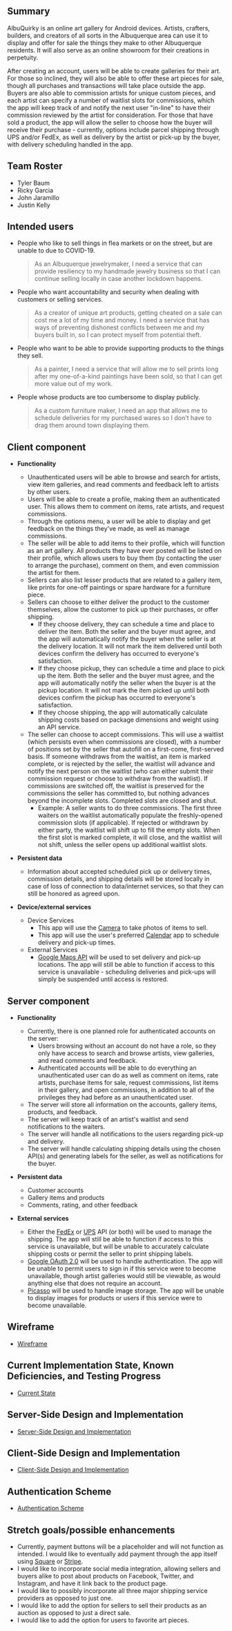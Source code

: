 ## Summary

AlbuQuirky is an online art gallery for Android devices. Artists, crafters, builders, and creators of all sorts in the Albuquerque area can use it to display and offer for sale the things they make to other Albuquerque residents. It will also serve as an online showroom for their creations in perpetuity.

After creating an account, users will be able to create galleries for their art. For those so inclined, they will also be able to offer these art pieces for sale, though all purchases and transactions will take place outside the app. Buyers are also able to commission artists for unique custom pieces, and each artist can specify a number of waitlist slots for commissions, which the app will keep track of and notify the next user "in-line" to have their commission reviewed by the artist for consideration. For those that have sold a product, the app will allow the seller to choose how the buyer will receive their purchase - currently, options include parcel shipping through UPS and/or FedEx, as well as delivery by the artist or pick-up by the buyer, with delivery scheduling handled in the app.

## Team Roster

* Tyler Baum
* Ricky Garcia
* John Jaramillo
* Justin Kelly

## Intended users

* People who like to sell things in flea markets or on the street, but are unable to due to COVID-19.

    > As an Albuquerque jewelrymaker, I need a service that can provide resiliency to my handmade jewelry business so that I can continue selling locally in case another lockdown happens.

* People who want accountability and security when dealing with customers or selling services.

    > As a creator of unique art products, getting cheated on a sale can cost me a lot of my time and money. I need a service that has ways of preventing dishonest conflicts between me and my buyers built in, so I can protect myself from potential theft.

* People who want to be able to provide supporting products to the things they sell.

    > As a painter, I need a service that will allow me to sell prints long after my one-of-a-kind paintings have been sold, so that I can get more value out of my work.

* People whose products are too cumbersome to display publicly.

    > As a custom furniture maker, I need an app that allows me to schedule deliveries for my purchased wares so I don't have to drag them around town displaying them.

## Client component

* **Functionality**

    * Unauthenticated users will be able to browse and search for artists, view item galleries, and read comments and feedback left to artists by other users.
    * Users will be able to create a profile, making them an authenticated user. This allows them to comment on items, rate artists, and request commissions.
    * Through the options menu, a user will be able to display and get feedback on the things they've made, as well as manage commissions.
    * The seller will be able to add items to their profile, which will function as an art gallery. All products they have ever posted will be listed on their profile, which allows users to buy them (by contacting the user to arrange the purchase), comment on them, and even commission the artist for them.
    * Sellers can also list lesser products that are related to a gallery item, like prints for one-off paintings or spare hardware for a furniture piece.
    * Sellers can choose to either deliver the product to the customer themselves, allow the customer to pick up their purchases, or offer shipping.
        * If they choose delivery, they can schedule a time and place to deliver the item. Both the seller and the buyer must agree, and the app will automatically notify the buyer when the seller is at the delivery location. It will not mark the item delivered until both devices confirm the delivery has occurred to everyone's satisfaction.
        * If they choose pickup, they can schedule a time and place to pick up the item. Both the seller and the buyer must agree, and the app will automatically notify the seller when the buyer is at the pickup location. It will not mark the item picked up until both devices confirm the pickup has occurred to everyone's satisfaction.
        * If they choose shipping, the app will automatically calculate shipping costs based on package dimensions and weight using an API service.
    * The seller can choose to accept commissions. This will use a waitlist (which persists even when commissions are closed), with a number of positions set by the seller that autofill on a first-come, first-served basis. If someone withdraws from the waitlist, an item is marked complete, or is rejected by the seller, the waitlist will advance and notify the next person on the waitlist (who can either submit their commission request or choose to withdraw from the waitlist). If commissions are switched off, the waitlist is preserved for the commissions the seller has committed to, but nothing advances beyond the incomplete slots. Completed slots are closed and shut.
        * Example: A seller wants to do three commissions. The first three waiters on the waitlist automatically populate the freshly-opened commission slots (if applicable). If rejected or withdrawn by either party, the waitlist will shift up to fill the empty slots. When the first slot is marked complete, it will close, and the waitlist will not shift, unless the seller opens up additional waitlist slots.

* **Persistent data**

    * Information about accepted scheduled pick up or delivery times, commission details, and shipping details will be stored locally in case of loss of connection to data/internet services, so that they can still be honored as agreed upon.

* **Device/external services**

    * Device Services
        * This app will use the [Camera](https://developer.android.com/guide/topics/media/camera#:~:text=%20Camera%20API%20%201%20Saving%20media%20files.,fields%20that%20require%20permission.%20LENS_POSE_REFERENCE%20LENS_INFO_HYPERFOCAL_DISTANCE...%20More%20) to take photos of items to sell.
        * This app will use the user's preferred [Calendar](https://developers.google.com/calendar/) app to schedule delivery and pick-up times.
    * External Services
        * [Google Maps API](https://developers.google.com/maps/documentation/android-sdk/overview) will be used to set delivery and pick-up locations. The app will still be able to function if access to this service is unavailable - scheduling deliveries and pick-ups will simply be suspended until access is restored.
        
## Server component

* **Functionality**

    * Currently, there is one planned role for authenticated accounts on the server:
        * Users browsing without an account do not have a role, so they only have access to search and browse artists, view galleries, and read comments and feedback.
        * Authenticated accounts will be able to do everything an unauthenticated user can do as well as comment on items, rate artists, purchase items for sale, request commissions, list items in their gallery, and open commissions, in addition to all of the privileges they had before as an unauthenticated user.
    * The server will store all information on the accounts, gallery items, products, and feedback.
    * The server will keep track of an artist's waitlist and send notifications to the waiters.
    * The server will handle all notifications to the users regarding pick-up and delivery.
    * The server will handle calculating shipping details using the chosen API(s) and generating labels for the seller, as well as notifications for the buyer.

* **Persistent data**

    * Customer accounts
    * Gallery items and products
    * Comments, rating, and other feedback

* **External services**

    * Either the [FedEx](https://www.fedex.com/en-us/developer.html) or [UPS](https://www.ups.com/us/en/services/technology-integration/developer-api.page) API (or both) will be used to manage the shipping. The app will still be able to function if access to this service is unavailable, but will be unable to accurately calculate shipping costs or permit the seller to print shipping labels.
    * [Google OAuth 2.0](https://developers.google.com/identity/protocols/oauth2) will be used to handle authentication. The app will be unable to permit users to sign in if this service were to become unavailable, though artist galleries would still be viewable, as would anything else that does not require an account.
    * [Picasso](https://square.github.io/picasso/) will be used to handle image storage. The app will be unable to display images for products or users if this service were to become unavailable.
    
## Wireframe

* [Wireframe](wireframe.md)

## Current Implementation State, Known Deficiencies, and Testing Progress

* [Current State](current-state/index.md)

## Server-Side Design and Implementation

* [Server-Side Design and Implementation](server-side/index.md)

## Client-Side Design and Implementation

* [Client-Side Design and Implementation](client-side/index.md)

## Authentication Scheme

* [Authentication Scheme](authentication-scheme.md)

## Stretch goals/possible enhancements 

* Currently, payment buttons will be a placeholder and will not function as intended. I would like to eventually add payment through the app itself using [Square](https://developer.squareup.com/docs/sdks/java) or [Stripe](https://stripe.com/docs/api).
* I would like to incorporate social media integration, allowing sellers and buyers alike to post about products on Facebook, Twitter, and Instagram, and have it link back to the product page.
* I would like to possibly incorporate all three major shipping service providers as opposed to just one.
* I would like to add the option for sellers to sell their products as an auction as opposed to just a direct sale.
* I would like to add the option for users to favorite art pieces.